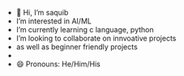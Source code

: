 - 👋 Hi, I’m saquib 
-  I’m interested in AI/ML
-  I’m currently learning c language, python
-  I’m looking to collaborate on innvoative projects
-  as well as beginner friendly projects 
-  
- 😄 Pronouns: He/Him/His
  

<!---
Starlit01Chrysalis/Starlit01Chrysalis is a ✨ special ✨ repository because its `README.md` (this file) appears on your GitHub profile.
You can click the Preview link to take a look at your changes.
--->
